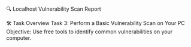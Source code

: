 🔍 Localhost Vulnerability Scan Report

🛠 Task Overview
Task 3: Perform a Basic Vulnerability Scan on Your PC  
Objective: Use free tools to identify common vulnerabilities on your computer.
